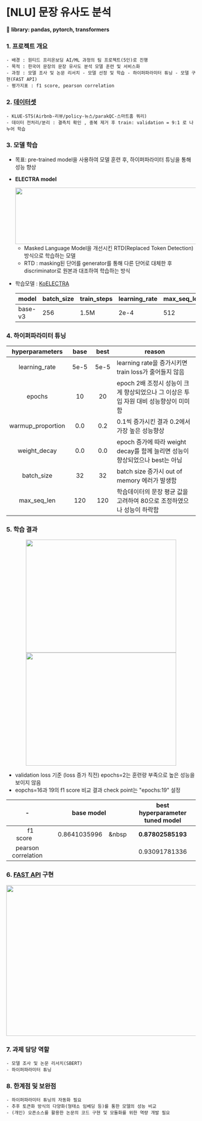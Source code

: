 # [NLU] 문장 유사도 분석

:rocket: **library: pandas, pytorch, transformers**
### 1. 프로젝트 개요
```
- 배경 : 원티드 프리온보딩 AI/ML 과정의 팀 프로젝트(5인)로 진행
- 목적 : 한국어 문장의 문장 유사도 분석 모델 훈련 및 서비스화
- 과정 : 모델 조사 및 논문 리서치 - 모델 선정 및 학습 - 하이퍼파라미터 튜닝 - 모델 구현(FAST API) 
- 평가지표 : f1 score, pearson correlation
```

### 2. [데이터셋](https://github.com/KLUE-benchmark/KLUE) 
```
- KLUE-STS(Airbnb-리뷰/policy-뉴스/parakQC-스마트홈 쿼리)
- 데이터 전처리/분리 : 결측치 확인 , 중복 제거 후 train: validation = 9:1 로 나누어 학습 
```

### 3. 모델 학습
* 목표: pre-trained model을 사용하여 모델 훈련 후, 하이퍼파라미터 튜닝을 통해 성능 향상
* **ELECTRA model**
   <center><img width = '700' height = '150' src ='https://user-images.githubusercontent.com/83687942/163327105-67d133c7-395b-4919-9d76-36fa17b1b9b7.jpg'></center>
  
  * Masked Language Model을 개선시킨 RTD(Replaced Token Detection)방식으로 학습하는 모델
  * RTD : masking된 단어를 generator를 통해 다른 단어로 대체한 후 discriminator로 원본과 대조하여 학습하는 방식
  
* 학습모델 : [KoELECTRA](https://github.com/monologg/KoELECTRA/tree/master/finetune)
   
    |model|batch_size | train_steps| learning_rate | max_seq_len|
    |-|-|-|-|-|
    |base-v3|256|1.5M|2e-4|512|



### 4. 하이퍼파라미터 튜닝

|hyperparameters|&nbsp;base&nbsp; |&nbsp;best&nbsp;| reason|
|:-:|:-:|:-:|-|
|learning_rate|5e-5|5e-5|learning rate을 증가시키면 train loss가 줄어들지 않음
|epochs|10|20| epoch 2배 조정시 성능이 크게 향상되었으나 그 이상은 투입 자원 대비 성능향상이 미미함
|warmup_proportion|0.0|0.2|0.1씩 증가시킨 결과 0.2에서 가장 높은 성능향상
|weight_decay|0.0|0.0|epoch 증가에 따라 weight decay를 함께 늘리면 성능이 향상되었으나 best는 아님
|batch_size|32|32|batch size 증가시 out of memory 에러가 발생함
|max_seq_len|120|120|학습데이터의 문장 평균 값을 고려하여 80으로 조정하였으나 성능이 하락함




### 5. 학습 결과

<center><img width = '400' height = '300' src = 'https://user-images.githubusercontent.com/83687942/163331560-62bbf38a-e58a-4a1f-8339-14938750726a.jpg'></center>
<center><img width = '400'  height = '300' src ='https://user-images.githubusercontent.com/83687942/163331659-0f273aa6-fd48-4986-8733-8bbc785b1cde.jpg'></center>

* validation loss 기준 (loss 증가 직전) epochs=2는 훈련량 부족으로 높은 성능을 보이지 않음
* eopchs=16과 19의 f1 score 비교 결과 check point는 "epochs:19" 설정

|- | base model | best hyperparameter tuned model|
|:-:|:-:|:-:|
|&nbsp;&nbsp;&nbsp;&nbsp;f1 score&nbsp;&nbsp;&nbsp;&nbsp;|&nbsp;&nbsp;&nbsp;&nbsp;0.8641035996&nbsp;&nbsp;&nbsp;&nbsp;&nbsp|**0.87802585193**|
|pearson correlation|&nbsp;&nbsp; | 0.93091781336|




### 6. [FAST API](https://github.com/seyeonjungGit/team1_API) 구현

<center><img width = '600' height = '400' src = 'https://user-images.githubusercontent.com/83687942/163333897-11740a11-5a0d-49b5-8504-d95452b7a3d0.jpg'></center>



### 7. 과제 담당 역할
```
- 모델 조사 및 논문 리서치(SBERT)
- 하이퍼파라미터 튜닝 
```



### 8. 한계점 및 보완점
```
- 하이퍼파라미터 튜닝의 자동화 필요
- 추후 토큰화 방식의 다양화(형태소 임베딩 등)를 통한 모델의 성능 비교 
- (개인) 오픈소스를 활용한 논문의 코드 구현 및 모듈화를 위한 역량 개발 필요
```
